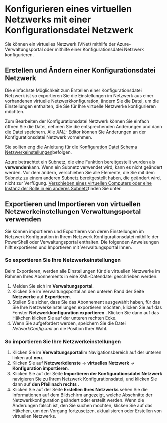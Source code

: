 <properties 
    pageTitle="Verwenden einer Konfigurationsdatei Netzwerk virtuelles Netzwerk konfigurieren" 
    description="Anweisungen zum Exportieren und Importieren einer Konfigurationsdatei Netzwerk zu den Azure-Verwaltungsportal um erstellen oder Ändern von virtuellen Netzwerken. " 
    services="virtual-network" 
    documentationCenter="" 
    authors="jimdial" 
    manager="carmonm" 
    editor="tysonn"/>

<tags
    ms.service="virtual-network"
    ms.devlang="na"
    ms.topic="article"
    ms.tgt_pltfrm="na"
    ms.workload="infrastructure-services" 
    ms.date="03/15/2016"
    ms.author="jdial"/>

# <a name="configure-a-virtual-network-using-a-network-configuration-file"></a>Konfigurieren eines virtuellen Netzwerks mit einer Konfigurationsdatei Netzwerk

Sie können ein virtuelles Netzwerk (VNet) mithilfe der Azure-Verwaltungsportal oder mithilfe einer Konfigurationsdatei Netzwerk konfigurieren.

## <a name="creating-and-modifying-a-network-configuration-file"></a>Erstellen und Ändern einer Konfigurationsdatei Netzwerk 
Die einfachste Möglichkeit zum Erstellen einer Konfigurationsdatei Netzwerk ist so exportieren Sie die Einstellungen im Netzwerk aus einer vorhandenen virtuelle Netzwerkkonfiguration, ändern Sie die Datei, um die Einstellungen enthalten, die Sie für Ihre virtuelle Netzwerke konfigurieren möchten.

Zum Bearbeiten der Konfigurationsdatei Netzwerk können Sie einfach öffnen Sie die Datei, nehmen Sie die entsprechenden Änderungen und dann die Datei speichern. Alle *XML-* Editor können Sie Änderungen an der Konfigurationsdatei Netzwerk vornehmen. 

Sie sollten eng die Anleitung für die [Konfiguration Datei Schema Netzwerkeinstellungen](https://msdn.microsoft.com/library/azure/jj157100.aspx)befolgen. 

Azure betrachtet ein Subnetz, die eine Funktion bereitgestellt wurden als **verwenden**kann. Wenn ein Subnetz verwendet wird, kann es nicht geändert werden. Vor dem ändern, verschieben Sie alle Elemente, die Sie mit dem Subnetz zu einem anderen Subnetz bereitgestellt haben, die geändert wird, nicht zur Verfügung.   [Verschieben eines virtuellen Computers oder eine Instanz der Rolle in ein anderes Subnetz](virtual-networks-move-vm-role-to-subnet.md)finden Sie unter.

## <a name="export-and-import-virtual-network-settings-using-the-management-portal"></a>Exportieren und Importieren von virtuellen Netzwerkeinstellungen Verwaltungsportal verwenden  
Sie können importieren und Exportieren von deren Einstellungen im Netzwerk Konfiguration in Ihrem Netzwerk Konfigurationsdatei mithilfe der PowerShell oder Verwaltungsportal enthalten. Die folgenden Anweisungen hilft exportieren und Importieren mit Verwaltungsportal Ihnen. 

### <a name="to-export-your-network-settings"></a>So exportieren Sie Ihre Netzwerkeinstellungen
Beim Exportieren, werden alle Einstellungen für die virtuellen Netzwerke im Rahmen Ihres Abonnements in eine XML-Datendatei geschrieben werden. 

1. Melden Sie sich im **Verwaltungsportal**.
2. Klicken Sie im Verwaltungsportal an den unteren Rand der Seite **Netzwerke** auf **Exportieren**. 
3. Stellen Sie sicher, dass Sie das Abonnement ausgewählt haben, für das Sie Ihre Netzwerkeinstellungen exportieren möchten, klicken Sie auf das Fenster **Netzwerkkonfiguration exportieren** . Klicken Sie dann auf das Häkchen klicken Sie auf der unteren rechten Ecke. 
4. Wenn Sie aufgefordert werden, speichern Sie die Datei *NetworkConfig.xml* an die Position Ihrer Wahl.


### <a name="to-import-your-network-settings"></a>So importieren Sie Ihre Netzwerkeinstellungen

1. Klicken Sie im **Verwaltungsportal**im Navigationsbereich auf der unteren linken auf **neu**.
2. Klicken Sie auf **Netzwerkdienste** -> **virtuelles Netzwerk** -> **Konfiguration importieren**.
3. Klicken Sie auf der Seite **Importieren der Konfigurationsdatei Netzwerk** navigieren Sie zu Ihrem Netzwerk Konfigurationsdatei, und klicken Sie dann auf **den Pfeil nach rechts** .
4. Klicken Sie auf der Seite **Erstellen Ihres Netzwerks** sehen Sie die Informationen auf dem Bildschirm angezeigt, welche Abschnitte der Netzwerkkonfiguration geändert oder erstellt werden. Wenn die Änderungen falsch ist, den Sie suchen möchten, klicken Sie auf das Häkchen, um den Vorgang fortzusetzen, aktualisieren oder Erstellen von virtuellen Netzwerks. 